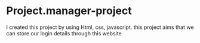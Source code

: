 # Project.manager-project
I created this project by using Html, css, javascript. this project aims that we can store our login details through this website
